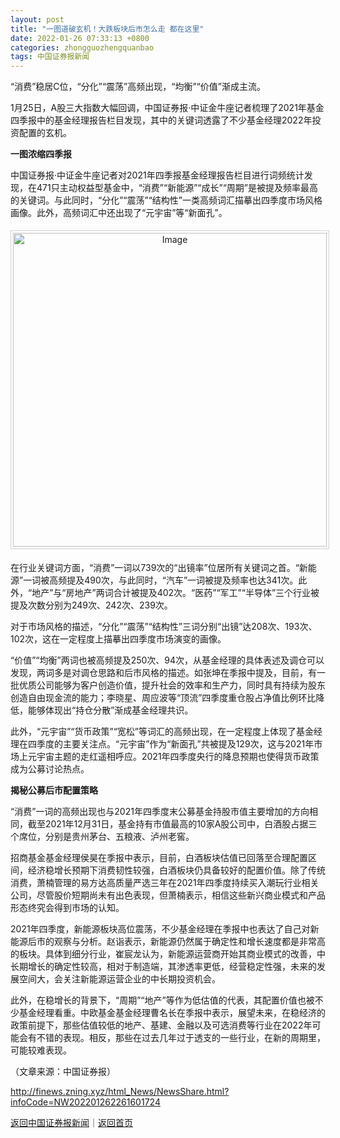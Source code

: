 ```yaml
---
layout: post
title: "一图道破玄机！大跌板块后市怎么走 都在这里"
date: 2022-01-26 07:33:13 +0800
categories: zhongguozhengquanbao
tags: 中国证券报新闻
---
```

<p>“消费”稳居C位，“分化”“震荡”高频出现，“均衡”“价值”渐成主流。</p><p>1月25日，A股三大指数大幅回调，中国证券报·中证金牛座记者梳理了2021年基金四季报中的基金经理报告栏目发现，其中的关键词透露了不少基金经理2022年投资配置的玄机。</p><p><strong>一图浓缩四季报</strong></p><p>中国证券报·中证金牛座记者对2021年四季报基金经理报告栏目进行词频统计发现，在471只主动权益型基金中，“消费”“新能源”“成长”“周期”是被提及频率最高的关键词。与此同时，“分化”“震荡”“结构性”一类高频词汇描摹出四季度市场风格画像。此外，高频词汇中还出现了“元宇宙”等“新面孔”。</p><center><img src="https://dfscdn.dfcfw.com/download/D25380867662741651049_w502h502.jpg" alt="Image" width="502" style="border:#d1d1d1 1px solid;padding:3px;margin:5px 0;" /></center><p>在行业关键词方面，“消费”一词以739次的“出镜率”位居所有关键词之首。“新能源”一词被高频提及490次，与此同时，“汽车”一词被提及频率也达341次。此外，“地产”与“房地产”两词合计被提及402次。“医药”“军工”“半导体”三个行业被提及次数分别为249次、242次、239次。</p><p>对于市场风格的描述，“分化”“震荡”“结构性”三词分别“出镜”达208次、193次、102次，这在一定程度上描摹出四季度市场演变的画像。</p><p>“价值”“均衡”两词也被高频提及250次、94次，从基金经理的具体表述及调仓可以发现，两词多是对调仓思路和后市风格的描述。如张坤在季报中提及，目前，有一批优质公司能够为客户创造价值，提升社会的效率和生产力，同时具有持续为股东创造自由现金流的能力；李晓星、周应波等“顶流”四季度重仓股占净值比例环比降低，能够体现出“持仓分散”渐成基金经理共识。</p><p>此外，“元宇宙”“货币政策”“宽松”等词汇的高频出现，在一定程度上体现了基金经理在四季度的主要关注点。“元宇宙”作为“新面孔”共被提及129次，这与2021年市场上元宇宙主题的走红遥相呼应。2021年四季度央行的降息预期也使得货币政策成为公募讨论热点。</p><p><strong>揭秘公募后市配置策略</strong></p><p>“消费”一词的高频出现也与2021年四季度末公募基金持股市值主要增加的方向相同，截至2021年12月31日，基金持有市值最高的10家A股公司中，白酒股占据三个席位，分别是贵州茅台、五粮液、泸州老窖。</p><p>招商基金基金经理侯昊在季报中表示，目前，白酒板块估值已回落至合理配置区间，经济稳增长预期下消费韧性较强，白酒板块仍具备较好的配置价值。除了传统消费，萧楠管理的易方达高质量严选三年在2021年四季度持续买入潮玩行业相关公司，尽管股价短期尚未有出色表现，但萧楠表示，相信这些新兴商业模式和产品形态终究会得到市场的认知。</p><p>2021年四季度，新能源板块高位震荡，不少基金经理在季报中也表达了自己对新能源后市的观察与分析。赵诣表示，新能源仍然属于确定性和增长速度都是非常高的板块。具体到细分行业，崔宸龙认为，新能源运营商开始其商业模式的改善，中长期增长的确定性较高，相对于制造端，其渗透率更低，经营稳定性强，未来的发展空间大，会关注新能源运营企业的中长期投资机会。</p><p>此外，在稳增长的背景下，“周期”“地产”等作为低估值的代表，其配置价值也被不少基金经理看重。中欧基金基金经理曹名长在季报中表示，展望未来，在稳经济的政策前提下，那些估值较低的地产、基建、金融以及可选消费等行业在2022年可能会有不错的表现。相反，那些在过去几年过于透支的一些行业，在新的周期里，可能较难表现。</p><p class="em_media">（文章来源：中国证券报）</p>

<http://finews.zning.xyz/html_News/NewsShare.html?infoCode=NW202201262261601724>

[返回中国证券报新闻](//finews.withounder.com/category/zhongguozhengquanbao.html)｜[返回首页](//finews.withounder.com/)